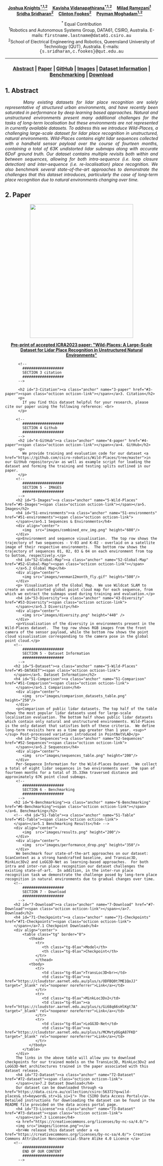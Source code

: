 <html>
   <head></head>
   <body>
      <link rel="stylesheet" type="text/css" href="./github.css" id="_theme">
      <div id="_html" class="markdown-body">
         <meta charset="UTF-8">
         <meta name="description" content="Wild-Places: A Large-Scale Dataset for Lidar Place Recognition in Unstructured Natural Environments">
         <meta name="keywords" content="wild-places dataset, offroad, natural, 3d, place recognition">
         <link rel="shortcut icon" href="./favicon.ico">
         <div align="center">
            <!-- <h1 id="Wild-Places: A Large-Scale Dataset for Lidar Place Recognition in Unstructured Natural Environments">Wild-Places: A Large-Scale Dataset for Lidar Place Recognition in Unstructured Natural Environments</h1> -->
            <p><strong>
               <a href="https://scholar.google.com/citations?user=RxbGr2EAAAAJ&hl=en">Joshua Knights<sup>*,1,2</sup></a> &nbsp;&nbsp;&nbsp;
               <a href="https://scholar.google.com/citations?user=BUvScBEAAAAJ&hl=en">Kavisha Vidanapathirana<sup>*,1,2</sup></a> &nbsp;&nbsp;&nbsp;
               <a href="https://scholar.google.com/citations?hl=en&user=fn-lMpMAAAAJ">Milad Ramezani<sup>1</sup></a> &nbsp;&nbsp;&nbsp;
               <br><a href="https://scholar.google.com/citations?user=v8-lMdUAAAAJ&hl=en">Sridha Sridharan<sup>2</sup></a> &nbsp;&nbsp;&nbsp;
               <a href="https://scholar.google.com.au/citations?user=VpaJsNQAAAAJ&hl=en">Clinton Fookes<sup>2</sup></a> &nbsp;&nbsp;&nbsp;
               <a href="https://scholar.google.com.au/citations?user=QAVcuWUAAAAJ&hl=en">Peyman Moghadam<sup>1,2</sup></a> &nbsp;&nbsp;&nbsp; </strong></p>
               <p><sup>*</sup> Equal Contribution
               <br><sup>1</sup>Robotics and Autonomous Systems Group, DATA61, CSIRO, Australia.  E-mails: <span style="font-family:courier;"> firstname.lastname@data61.csiro.au</span>
               <br><sup>2</sup>School of Electrical Engineering and Robotics, Queensland University of Technology (QUT), Australia.  E-mails: <span style="font-family:courier;"> {s.sridharan,c.fookes}@qut.edu.au</span>
            </p>
         </div>
            <hr>
         <div align="center">
            <h3 id="abstract--paper--SCD--Proposed-baseline-method-on-SCD--leaderboard--attn">
            <a href="#1-abstract">Abstract</a> | 
            <a href="#2-paper">Paper</a> | 
            <a href="#3-GitHub">GitHub</a> |
            <a href="#4-Images">Images</a> | 
            <a href="#5-Dataset">Dataset Information</a> | 
            <a href="#6-Benchmarking">Benchmarking</a> | 
            <a href="#7-Download">Download</a></h3>
         </div>
         <!-- 
            ###################
            SECTION 1 - ABSTRACT
            ###################
          -->
         <h2 id="1-abstract"><a class="anchor" name="1-abstract" href="#1-abstract"><span class="octicon octicon-link"></span></a>1. Abstract</h2>
         <p style="text-align: justify"><em>&nbsp;&nbsp;&nbsp;&nbsp;&nbsp; Many existing datasets for lidar place recognition are solely representative of structured urban environments, and have recently been saturated in performance by deep learning based approaches. Natural and unstructured environments present many additional challenges for the tasks of long-term localisation but these environments are not represented in currently available datasets.  To address this we introduce Wild-Places, a challenging large-scale dataset for lidar place recognition in unstructured, natural environments.  Wild-Places contains eight lidar sequences collected with a handheld sensor payload over the course of fourteen months, containing a total of 63K undistorted lidar submaps along with accurate 6DoF ground truth.  Our dataset contains multiple revisits both within and between sequences, allowing for both intra-sequence (i.e. loop closure detection) and inter-sequence (i.e. re-localisation) place recognition.  We also benchmark several state-of-the-art approaches to demonstrate the challenges that this dataset introduces, particularly the case of long-term place recognition due to natural environments changing over time. </em></p>
         <!-- 
            ###################
            SECTION 2 - PAPER
            ###################
          -->
         <h2 id="2-paper"><a class="anchor" name="2-paper" href="#2-paper"><span class="octicon octicon-link"></span></a>2. Paper</h2>
         <div align="center">
            <a href="https://arxiv.org/abs/2211.12732">
            <img  src="images/frontpage.png" height="440" width="340" />
            </a>   
            <p><a href="https://arxiv.org/abs/2211.12732"><strong>Pre-print of accepted ICRA2023 paper: "Wild-Places: A Large-Scale Dataset for Lidar Place Recognition in Unstructured Natural Environments"</strong></a></p>
         </div>
         
          <!-- 
            ###################
            SECTION 3 citation
            ###################
          -->
          
          <h2 id="3-Citation"><a class="anchor" name="3-paper" href="#3-paper"><span class="octicon octicon-link"></span></a>3. Citation</h2>
          <p>
            If you find this dataset helpful for your research, please cite our paper using the following reference: <br> 
          </p>
          
         <!-- 
            ###################
            SECTION 4 Github
            ###################
          -->
          <h2 id="4-GitHub"><a class="anchor" name="4-paper" href="#4-paper"><span class="octicon octicon-link"></span></a>4. GitHub</h2>
          <p>
            We provide training and evaluation code for our dataset <a href="https://github.com/csiro-robotics/Wild-Places/tree/master">in our GitHub repository</a> as well as example script for loading the dataset and forming the training and testing splits outlined in our paper.
          </p>
         <!-- 
            ###################
            SECTION 5 - IMAGES
            ###################
          -->
         <h2 id="5-Images"><a class="anchor" name="5-Wild-Places" href="#5-Images"><span class="octicon octicon-link"></span></a>5. Images</h2>
         <h4 id="51-environments"><a class="anchor" name="51-environments" href="#51-environments"><span class="octicon octicon-link">
         </span></a>5.1 Sequences & Environments</h4>
         <div align="center">
            <img  src="images/combined_env_img.png" height="600"/>
         </div>
         <p>Environment and sequence visualisation.  The top row shows the trajectory of two sequences - V-03 and K-02 - overlaid on a satellite image of their respective environments.  The bottom row shows the trajectory of sequences 01, 02, 03 & 04 on each environment from top to bottom, respectively.</p>
         <h4 id="52-Global-Map"><a class="anchor" name="52-Global-Map" href="#52-Global-Map"><span class="octicon octicon-link"></span>
         </a>5.2 Global Map</h4>
         <div align="center">
            <img src="images/venman12month_fly.gif" height="500"/>
         </div>
         <p> Visualisation of the Global Map.  We use Wildcat SLAM to create an undistorted global point cloud map for each sequence, from which we extract the submaps used during training and evaluation.</p>
         <h4 id="53-Diversity"><a class="anchor" name="43-Diversity" href="#53-Diversity"><span class="octicon octicon-link">
         </span></a>5.3 Diversity</h4>
         <div align="center">
            <img src="images/diversity.png" height="440" />
         </div>
         <p>Visualisation of the diversity in environments present in the Wild-Places dataset.  The top row shows RGB images from the front camera of the sensor payload, while the bottom row shows the point cloud visualisation corresponding to the camera pose in the global point cloud.</p>
        <!-- 
            ###################
            SECTION 5 - Dataset Information
            ###################
          -->
        <h2 id="5-Dataset"><a class="anchor" name="5-Wild-Places" href="#5-DATASET"><span class="octicon octicon-link">
        </span></a>5. Dataset Information</h2>
        <h4 id="51-Comparison"><a class="anchor" name="51-Comparison" href="#51-Comparison"><span class="octicon octicon-link">
         </span></a>5.1 Comparison</h4>
         <div align="center">
            <img  src="images/comparison_datasets_table.png" height="250"/>
         </div>
         <p>Comparison of public lidar datasets. The top half of the table shows the most popular lidar datasets used for large-scale localisation evaluation. The bottom half shows public lidar datasets which contain only natural and unstructured environments. Wild-Places is the only dataset that satisfies both of these criteria.  We define long-term revisits here as a time gap greater than 1 year. <sup>*</sup> Post-processed variation introduced in PointNetVLAD</p>
         <h4 id="52-Sequences"><a class="anchor" name="52-Sequences" href="#52-Sequences"><span class="octicon octicon-link">
         </span></a>5.2 Sequences</h4>
         <div align="center">
            <img  src="images/sequences_table.png" height="200"/>
         </div>
         Per-Sequence Information for the Wild-Places Dataset.  We collect a total of eight lidar sequences in two environments over the span of fourteen months for a total of 35.33km traversed distance and approximately 67K point cloud submaps.
         <!-- 
            ###################
            SECTION 6 - Benchmarking
            ###################
          -->
        <h2 id="6-Benchmarking"><a class="anchor" name="6-Benchmarking" href="#6-Benchmarking"><span class="octicon octicon-link"></span></a>6. Benchmarking</h2>
        <!-- <h4 id="51-Table"><a class="anchor" name="51-Table" href="#51-Table"><span class="octicon octicon-link">
        </span></a>5.1 Benchmarking Results</h4> -->
        <div align="center">
            <img  src="images/results.png" height="200"/>
         </div>
         <div align="center">
            <img  src="images/performance_drop.png" height="350"/>
         </div>
         We benchmark four state-of-the-art approaches on our dataset: ScanContext as a strong handcrafted baseline, and TransLoc3D, MinkLoc3Dv2 and LoGG3D-Net as learning-based approaches.  For both intra and inter-run place recognition our dataset challenges the existing state-of-art.  In addition, in the inter-run place recognition task we demonstrate the challenge posed by long-term place recognition in natural environments due to gradual changes over time.
        <!-- 
            ###################
            SECTION 7 - Download
            ###################
          -->
        <h2 id="7-Download"><a class="anchor" name="7-Download" href="#7-Download"><span class="octicon octicon-link"></span></a>7. Download</h2>
        <h4 id="71-Checkpoints"><a class="anchor" name="71-Checkpoints" href="#71-Checkpoints"><span class="octicon octicon-link">
        </span></a>7.1 Checkpoint Download</h4>
        <div align="center">
            <table class="tg" border="0">
               <thead>
                  <tr>
                     <th class="tg-0lax">Model</th>
                     <th class="tg-0lax">Checkpoint</th>
                  </tr>
                  </thead>
               <tbody>
                  <tr>
                     <td class="tg-0lax">TransLoc3D<br></td>
                     <td class="tg-0lax"><a href="https://cloudstor.aarnet.edu.au/plus/s/ODFBQ0t7ME1QoJJ" target="_blank" rel="noopener noreferrer">Link</a></td>
                  </tr>
                  <tr>
                     <td class="tg-0lax">MinkLoc3Dv2</td>
                     <td class="tg-0lax"><a href="https://cloudstor.aarnet.edu.au/plus/s/Gi68q66sHlKgt7A" target="_blank" rel="noopener noreferrer">Link</a></td>
                  </tr>
                  <tr>
                     <td class="tg-0lax">LoGG3D-Net</td>
                     <td class="tg-0lax"><a href="https://cloudstor.aarnet.edu.au/plus/s/MCMvtyOGgA87FKD" target="_blank" rel="noopener noreferrer">Link</a></td>
                  </tr>
               </tbody>
            </table>
         </div>
         The links in the above table will allow you to download checkpoints for our trained models on the TransLoc3D, MinkLoc3Dv2 and LoGG3D-Net architectures trained in the paper associated with this dataset release.
         <h4 id="72-Dataset"><a class="anchor" name="72-Dataset" href="#72-dataset"><span class="octicon octicon-link">
         </span></a>7.2 Dataset Download</h4>
         Our dataset can be downloaded through <a href="https://data.csiro.au/collection/csiro:56372?q=wild-places&_st=keyword&_str=1&_si=1"> The CSIRO Data Access Portal</a>.  Detailed instructions for downloading the dataset can be found in the README file provided on the data access portal page.
         <h4 id="73-License"><a class="anchor" name="73-Dataset" href="#73-dataset"><span class="octicon octicon-link">
         </span></a>7.3 License</h4>
         <a href="https://creativecommons.org/licenses/by-nc-sa/4.0/">
         <img src="images/license.png"></a>
         <br>We release this dataset under a <a href="https://creativecommons.org/licenses/by-nc-sa/4.0/"> Creative Commons Attribution Noncommercial-Share Alike 4.0 Licence </a>
        <!-- 
            ###################
            END OF OUR CONTENT
            ###################
          -->
